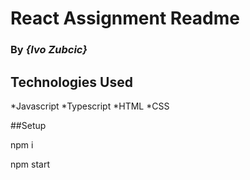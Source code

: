 # React Assignment Readme
### By _**{Ivo Zubcic}**_

## Technologies Used
*Javascript
*Typescript
*HTML
*CSS

##Setup

npm i

npm start
